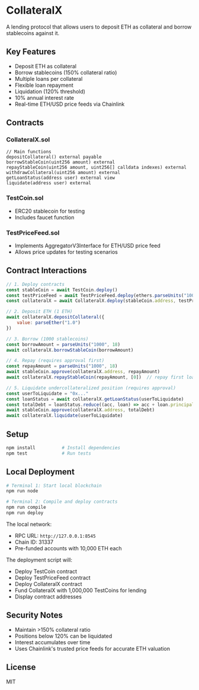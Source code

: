 # CollateralX

A lending protocol that allows users to deposit ETH as collateral and borrow stablecoins against it.

## Key Features

- Deposit ETH as collateral
- Borrow stablecoins (150% collateral ratio)
- Multiple loans per collateral
- Flexible loan repayment
- Liquidation (120% threshold)
- 10% annual interest rate
- Real-time ETH/USD price feeds via Chainlink

## Contracts

### CollateralX.sol
```solidity
// Main functions
depositCollateral() external payable
borrowStableCoin(uint256 amount) external
repayStableCoin(uint256 amount, uint256[] calldata indexes) external
withdrawCollateral(uint256 amount) external
getLoanStatus(address user) external view
liquidate(address user) external
```

### TestCoin.sol
- ERC20 stablecoin for testing
- Includes faucet function

### TestPriceFeed.sol
- Implements AggregatorV3Interface for ETH/USD price feed
- Allows price updates for testing scenarios

## Contract Interactions

```javascript
// 1. Deploy contracts
const stableCoin = await TestCoin.deploy()
const testPriceFeed = await TestPriceFeed.deploy(ethers.parseUnits("1000", 8)) // $1000/ETH
const collateralX = await CollateralX.deploy(stableCoin.address, testPriceFeed.address)

// 2. Deposit ETH (1 ETH)
await collateralX.depositCollateral({ 
    value: parseEther("1.0") 
})

// 3. Borrow (1000 stablecoins)
const borrowAmount = parseUnits("1000", 18)
await collateralX.borrowStableCoin(borrowAmount)

// 4. Repay (requires approval first)
const repayAmount = parseUnits("1000", 18)
await stableCoin.approve(collateralX.address, repayAmount)
await collateralX.repayStableCoin(repayAmount, [0])  // repay first loan

// 5. Liquidate undercollateralized position (requires approval)
const userToLiquidate = "0x..."
const loanStatus = await collateralX.getLoanStatus(userToLiquidate)
const totalDebt = loanStatus.reduce((acc, loan) => acc + loan.principal + loan.interest, 0)
await stableCoin.approve(collateralX.address, totalDebt)
await collateralX.liquidate(userToLiquidate)
```

## Setup

```bash
npm install          # Install dependencies
npm test             # Run tests
```

## Local Deployment

```bash
# Terminal 1: Start local blockchain
npm run node

# Terminal 2: Compile and deploy contracts
npm run compile 
npm run deploy
```

The local network:
- RPC URL: `http://127.0.0.1:8545`
- Chain ID: 31337
- Pre-funded accounts with 10,000 ETH each

The deployment script will:
- Deploy TestCoin contract
- Deploy TestPriceFeed contract
- Deploy CollateralX contract
- Fund CollateralX with 1,000,000 TestCoins for lending
- Display contract addresses



## Security Notes

- Maintain >150% collateral ratio
- Positions below 120% can be liquidated
- Interest accumulates over time
- Uses Chainlink's trusted price feeds for accurate ETH valuation

## License

MIT